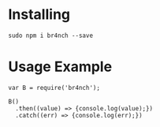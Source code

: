 # Installing

```
sudo npm i br4nch --save
```

# Usage Example

```
var B = require('br4nch');

B()
  .then((value) => {console.log(value);})
  .catch((err) => {console.log(err);})

```
